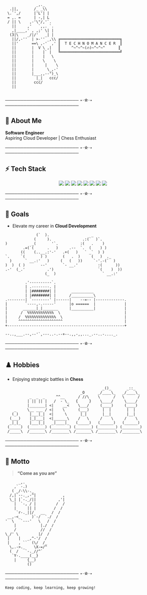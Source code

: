 ```
              _,._      
  .||,       /_ _\\     
 \.`',/      |'L'| |    
 = ,. =      | -,| L    
 / || \    ,-'\"/,'`.   
   ||     ,'   `,,. `.  
   ,|____,' , ,;' \| |  
  (3|\    _/|/'   _| |  
   ||/,-''  | >-'' _,\\ ╔═══════════════════════════╗
   ||'      ==\ ,-'  ,' ║  T E C H N O M A N C E R  ║
   ||       |  V \ ,|   ║     ^~^~^~(🔥)~^~^~^      ║
   ||       |    |` |   ╚═══════════════════════════╝
   ||       |    |   \  
   ||       |    \    \ 
   ||       |     |    \
   ||       |      \_,-'
   ||       |___,,--")_\
   ||         |_|   ccc/
   ||        ccc/       
   ||                
       
```

──────────────────────── ⋆⋅☆⋅⋆ ────────────────────────

## 🌙 About Me
**Software Engineer**  
Aspiring Cloud Developer | Chess Enthusiast 

──────────────────────── ⋆⋅☆⋅⋆ ────────────────────────

## ⚡ Tech Stack

<p align="center">
  <img src="https://img.shields.io/badge/Next.js-black?logo=nextdotjs&logoColor=white">
  <img src="https://img.shields.io/badge/React-blue?logo=react&logoColor=white">
  <img src="https://img.shields.io/badge/TailwindCSS-06B6D4?logo=tailwindcss&logoColor=white">
  <img src="https://img.shields.io/badge/JavaScript-F7DF1E?logo=javascript&logoColor=black">
  <img src="https://img.shields.io/badge/TypeScript-007acc?logo=typescript&logoColor=white">
  <img src="https://img.shields.io/badge/Node.js-339933?logo=node.js&logoColor=white">
  <img src="https://img.shields.io/badge/MySQL-4479A1?logo=mysql&logoColor=white">
  <img src="https://img.shields.io/badge/MongoDB-47A248?logo=mongodb&logoColor=white">
</p>


──────────────────────── ⋆⋅☆⋅⋆ ────────────────────────

## 🚀 Goals
- Elevate my career in **Cloud Development**
  
```
              (`  ).                   _           
             (     ).              .:(`  )`.       
)           _(       '`.          :(   .    )      
        .=(`(      .   )     .--  `.  (    ) )      
       ((    (..__.:'-'   .+(   )   ` _`  ) )                 
`.     `(       ) )       (   .  )     (   )  ._   
  )      ` __.:'   )     (   (   ))     `-'.-(`  ) 
)  )  ( )       --'       `- __.'         :(      )) 
.-'  (_.'          .')                    `(    )  ))
                  (_  )                     ` __.:'

         .'----------`.                              
         | .--------. |                             
         | |########| |       __________              
         | |########| |      /__________\             
.--------| `--------' |------|    --=-- |-------------.
|        `----,-.-----'      |o ======  |             | 
|       ______|_|_______     |__________|             | 
|      /  %%%%%%%%%%%%  \                             | 
|     /  %%%%%%%%%%%%%%  \                            | 
|     ^^^^^^^^^^^^^^^^^^^^                            | 
+-----------------------------------------------------+   
                                        
--..,___.--,--'`,---..-.--+--.,,-,,..._.--..-...._.

```

──────────────────────── ⋆⋅☆⋅⋆ ────────────────────────

## ♟️ Hobbies
- Enjoying strategic battles in **Chess**

```
                                            _()_       _::_
                                  _O      _/____\_   _/____\_
           _  _  _     ^^__      / //\    \      /   \      /
          | || || |   /  - \_   {     }    \____/     \____/
          |_______| <|    __<    \___/     (____)     (____)
    _     \__ ___ / <|    \      (___)      |  |       |  |
   (_)     |___|_|  <|     \      |_|       |__|       |__|
  (___)    |_|___|  <|______\    /   \     /    \     /    \
  _|_|_    |___|_|   _|____|_   (_____)   (______)   (______)
 (_____)  (_______) (________) (_______) (________) (________)
 /_____\  /_______\ /________\ /_______\ /________\ /________\
```

──────────────────────── ⋆⋅☆⋅⋆ ────────────────────────

## 💬 Motto

> **“Come as you are”**

```
      _,.
    ,` -.)
   ( _/-\\-._
  /,|`--._,-^|            ,
  \_| |`-._/||          ,'|
    |  `-, / |         /  /
    |     || |        /  /
     `r-._||/   __   /  /
 __,-<_     )`-/  `./  /
'  \   `---'   \   /  /
    |           |./  /
    /           //  /
\_/' \         |/  /
 |    |   _,^-'/  /
 |    , ``  (\/  /_
  \,.->._    \X-=/^
  (  /   `-._//^`
   `Y-.____(__}
    |     {__)
          ()
```


──────────────────────── ⋆⋅☆⋅⋆ ────────────────────────


```
Keep coding, keep learning, keep growing!
```
